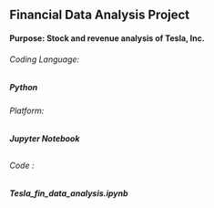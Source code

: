 ## Financial Data Analysis Project

#### Purpose: **Stock and revenue analysis of Tesla, Inc.**

###### Coding Language:
##### Python
###### Platform:
##### Jupyter Notebook
##
###### Code :  
##### Tesla_fin_data_analysis.ipynb  
